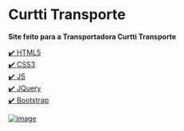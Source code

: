 # Curtti Transporte

<b> Site feito para a Transportadora Curtti Transporte </b>

<a href="">
 
  ✔️ HTML5 <br>
  ✔️ CSS3 <br>
  ✔️ JS <br>
  ✔️ JQuery <br>
  ✔️ Bootstrap

![image](https://user-images.githubusercontent.com/83225183/156638789-de8410d1-3c93-4f0b-838d-d5ff86e8327c.png)
